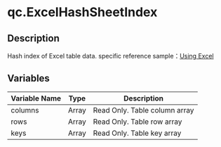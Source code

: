 # qc.ExcelHashSheetIndex

## Description
Hash index of Excel table data. specific reference sample：[Using Excel](http://docs.qiciengine.com/manual/Excel/index.html)

## Variables
| Variable Name       | Type   |    Description        |
| ------------- | ------------- | -------------|
| columns |Array | Read Only. Table column array |
| rows | Array | Read Only. Table row array |
| keys | Array | Read Only. Table key array |
